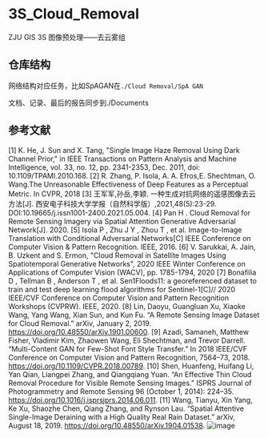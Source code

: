 # 3S_Cloud_Removal

ZJU GIS 3S 图像预处理——去云雾组



## 仓库结构

网络结构对应任务，比如SpAGAN在`./Cloud Removal/SpA GAN`

文档、记录、最后的报告同步到./Documents



## 参考文献
[1] 	K. He, J. Sun and X. Tang, "Single Image Haze Removal Using Dark Channel Prior," in IEEE Transactions on Pattern Analysis and Machine Intelligence, vol. 33, no. 12, pp. 2341-2353, Dec. 2011, doi: 10.1109/TPAMI.2010.168.
[2] 	R. Zhang, P. Isola, A. A. Efros,E. Shechtman, O. Wang.The Unreasonable Effectiveness of Deep Features as a Perceptual Metric. In CVPR, 2018
[3] 	王军军,孙岳,李颖. 一种生成对抗网络的遥感图像去云方法[J]. 西安电子科技大学学报（自然科学版）,2021,48(5):23-29. DOI:10.19665/j.issn1001-2400.2021.05.004.
[4] 	Pan H . Cloud Removal for Remote Sensing Imagery via Spatial Attention Generative Adversarial Network[J].  2020.
[5] 	Isola P ,  Zhu J Y ,  Zhou T , et al. Image-to-Image Translation with Conditional Adversarial Networks[C] IEEE Conference on Computer Vision & Pattern Recognition. IEEE, 2016.
[6] 	V. Sarukkai, A. Jain, B. Uzkent and S. Ermon, "Cloud Removal in Satellite Images Using Spatiotemporal Generative Networks", 2020 IEEE Winter Conference on Applications of Computer Vision (WACV), pp. 1785-1794, 2020
[7] 	Bonafilia D ,  Tellman B ,  Anderson T , et al. Sen1Floods11: a georeferenced dataset to train and test deep learning flood algorithms for Sentinel-1[C]// 2020 IEEE/CVF Conference on Computer Vision and Pattern Recognition Workshops (CVPRW). IEEE, 2020.
[8] 	Lin, Daoyu, Guangluan Xu, Xiaoke Wang, Yang Wang, Xian Sun, and Kun Fu. “A Remote Sensing Image Dataset for Cloud Removal.” arXiv, January 2, 2019. https://doi.org/10.48550/arXiv.1901.00600.
[9] 	Azadi, Samaneh, Matthew Fisher, Vladimir Kim, Zhaowen Wang, Eli Shechtman, and Trevor Darrell. “Multi-Content GAN for Few-Shot Font Style Transfer.” In 2018 IEEE/CVF Conference on Computer Vision and Pattern Recognition, 7564–73, 2018. https://doi.org/10.1109/CVPR.2018.00789.
[10] 	Shen, Huanfeng, Huifang Li, Yan Qian, Liangpei Zhang, and Qiangqiang Yuan. “An Effective Thin Cloud Removal Procedure for Visible Remote Sensing Images.” ISPRS Journal of Photogrammetry and Remote Sensing 96 (October 1, 2014): 224–35. https://doi.org/10.1016/j.isprsjprs.2014.06.011.
[11] 	Wang, Tianyu, Xin Yang, Ke Xu, Shaozhe Chen, Qiang Zhang, and Rynson Lau. “Spatial Attentive Single-Image Deraining with a High Quality Real Rain Dataset.” arXiv, August 18, 2019. https://doi.org/10.48550/arXiv.1904.01538.
![image](https://user-images.githubusercontent.com/60883107/189918554-a307f6f2-f48d-44a3-a766-1a577e8049d7.png)


